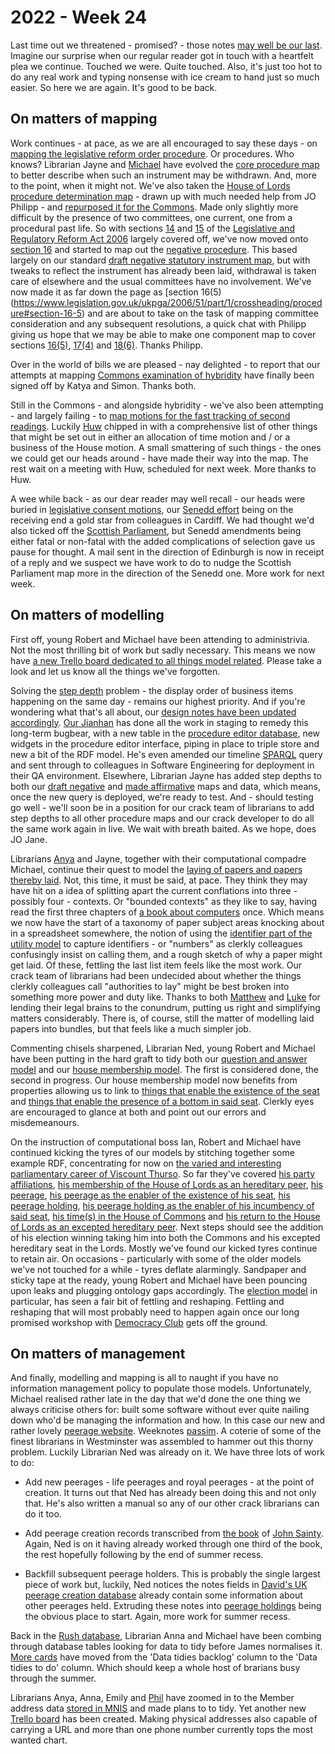 # 2022 - Week 24

Last time out we threatened - promised? - those notes [may well be our last](https://ukparliament.github.io/ontologies/meta/weeknotes/2022/21/#voices-off---a-crisis-of-weeknoting-confidence). Imagine our surprise when our regular reader got in touch with a heartfelt plea we continue. Touched we were. Quite touched. Also, it's just too hot to do any real work and typing nonsense with ice cream to hand just so much easier. So here we are again. It's good to be back.

## On matters of mapping

Work continues - at pace, as we are all encouraged to say these days - on [mapping the legislative reform order procedure](https://ukparliament.github.io/ontologies/procedure/maps/legislation/secondary/statutory-instruments/super-affirmative-procedures/#legislative-reform-order). Or procedures. Who knows? Librarian Jayne and [Michael](https://twitter.com/fantasticlife) have evolved the [core procedure map](https://ukparliament.github.io/ontologies/procedure/maps/legislation/secondary/statutory-instruments/super-affirmative-procedures/legislative-reform-orders/legislative-reform-order.pdf) to better describe when such an instrument may be withdrawn. And, more to the point, when it might not. We've also taken the [House of Lords procedure determination map](https://ukparliament.github.io/ontologies/procedure/maps/legislation/secondary/statutory-instruments/super-affirmative-procedures/legislative-reform-orders/components/lords/procedure-determination/procedure-determination.pdf) - drawn up with much needed help from JO Philipp - and [repurposed it for the Commons](https://ukparliament.github.io/ontologies/procedure/maps/legislation/secondary/statutory-instruments/super-affirmative-procedures/legislative-reform-orders/components/commons/procedure-determination/procedure-determination.pdf). Made only slightly more difficult by the presence of two committees, one current, one from a procedural past life. So with sections [14](https://www.legislation.gov.uk/ukpga/2006/51/part/1/crossheading/procedure#section-14) and [15](https://www.legislation.gov.uk/ukpga/2006/51/part/1/crossheading/procedure#section-15) of the [Legislative and Regulatory Reform Act 2006](https://www.legislation.gov.uk/ukpga/2006/51/contents) largely covered off, we've now moved onto [section 16](https://www.legislation.gov.uk/ukpga/2006/51/part/1/crossheading/procedure#section-16) and started to map out the [negative procedure](https://ukparliament.github.io/ontologies/procedure/maps/legislation/secondary/statutory-instruments/super-affirmative-procedures/legislative-reform-orders/components/draft-negative/draft-negative.pdf). This based largely on our standard [draft negative statutory instrument map](https://ukparliament.github.io/ontologies/procedure/maps/legislation/secondary/statutory-instruments/negative-procedures/draft/draft-negative.pdf), but with tweaks to reflect the instrument has already been laid, withdrawal is taken care of elsewhere and the usual committees have no involvement. We've now made it as far down the page as [section 16(5)(https://www.legislation.gov.uk/ukpga/2006/51/part/1/crossheading/procedure#section-16-5) and are about to take on the task of mapping committee consideration and any subsequent resolutions, a quick chat with Philipp giving us hope that we may be able to make one component map to cover sections [16(5)](https://www.legislation.gov.uk/ukpga/2006/51/part/1/crossheading/procedure#section-16-5), [17(4)](https://www.legislation.gov.uk/ukpga/2006/51/part/1/crossheading/procedure#section-17-4) and [18(6)](https://www.legislation.gov.uk/ukpga/2006/51/part/1/crossheading/procedure#section-18-6). Thanks Philipp.

Over in the world of bills we are pleased - nay delighted - to report that our attempts at mapping [Commons examination of hybridity](https://ukparliament.github.io/ontologies/procedure/maps/legislation/primary/public-bills/components/commons/examination-and-standing-orders-committee/examination-and-standing-orders-committee.pdf) have finally been signed off by Katya and Simon. Thanks both.

Still in the Commons - and alongside hybridity - we've also been attempting - and largely failing - to [map motions for the fast tracking of second readings](https://ukparliament.github.io/ontologies/procedure/maps/legislation/primary/public-bills/components/commons/fast-track-second-reading/fast-track-second-reading.pdf). Luckily [Huw](https://twitter.com/HuwYardley) chipped in with a comprehensive list of other things that might be set out in either an allocation of time motion and / or a business of the House motion. A small smattering of such things - the ones we could get our heads around - have made their way into the map. The rest wait on a meeting with Huw, scheduled for next week. More thanks to Huw.

A wee while back - as our dear reader may well recall - our heads were buried in [legislative consent motions](https://ukparliament.github.io/ontologies/procedure/maps/legislation/primary/#legislative-consent-motions), our [Senedd effort](https://ukparliament.github.io/ontologies/procedure/maps/legislation/primary/public-bills/components/devolved-legislature-consent/senedd-cymru/senedd-cymru-consent.pdf) being on the receiving end a gold star from colleagues in Cardiff. We had thought we'd also ticked off the [Scottish Parliament](https://ukparliament.github.io/ontologies/procedure/maps/legislation/primary/public-bills/components/devolved-legislature-consent/scottish-parliament/scottish-parliament-consent.pdf), but Senedd amendments being either fatal or non-fatal with the added complications of selection gave us pause for thought. A mail sent in the direction of Edinburgh is now in receipt of a reply and we suspect we have work to do to nudge the Scottish Parliament map more in the direction of the Senedd one. More work for next week.

## On matters of modelling

First off, young Robert and Michael have been attending to administrivia. Not the most thrilling bit of work but sadly necessary. This means we now have [a new Trello board dedicated to all things model related](https://trello.com/b/KMFS2IuX/parliament-models). Please take a look and let us know all the things we've forgotten.

Solving the [step depth](https://ukparliament.github.io/ontologies/procedure/procedure-ontology#d4e289) problem - the display order of business items happening on the same day - remains our highest priority. And if you're wondering what that's all about, our [design notes have been updated accordingly](https://ukparliament.github.io/ontologies/procedure/maps/meta/design-notes/#business-items-actualisation-and-step-depths). [Our Jianhan](https://twitter.com/jianhanzhu) has done all the work in staging to remedy this long-term bugbear, with a new table in the [procedure editor database](https://github.com/ukparliament/ontologies/blob/master/procedure/meta/editor/schema.svg), new widgets in the procedure editor interface, piping in place to triple store and new a bit of the RDF model. He's even amended our timeline [SPARQL](https://en.wikipedia.org/wiki/SPARQL) query and sent through to colleagues in Software Engineering for deployment in their QA environment. Elsewhere, Librarian Jayne has added step depths to both our [draft negative](https://ukparliament.github.io/ontologies/procedure/maps/legislation/secondary/statutory-instruments/negative-procedures/draft/draft-negative.pdf) and [made affirmative](https://ukparliament.github.io/ontologies/procedure/maps/legislation/secondary/statutory-instruments/affirmative-procedures/made/made-affirmative.pdf) maps and data, which means, once the new query is deployed, we're ready to test. And - should testing go well - we'll soon be in a position for our crack team of librarians to add step depths to all other procedure maps and our crack developer to do all the same work again in live. We wait with breath baited. As we hope, does JO Jane.

Librarians [Anya](https://twitter.com/bitten_) and Jayne, together with their computational compadre Michael, continue their quest to model the [laying of papers and papers thereby laid](https://ukparliament.github.io/ontologies/laying/laying-ontology). Not, this time, it must be said, at pace. They think they may have hit on a idea of splitting apart the current conflations into three - possibly four - contexts. Or "bounded contexts" as they like to say, having read the first three chapters of [a book about computers](https://www.amazon.com/gp/product/0321125215/) once. Which means we now have the start of a taxonomy of paper subject areas knocking about in a spreadsheet somewhere, the notion of using the [identifier part of the utility model](https://ukparliament.github.io/ontologies/utility/utility-ontology#d4e107) to capture identifiers - or "numbers" as clerkly colleagues confusingly insist on calling them, and a rough sketch of why a paper might get laid. Of these, fettling the last list item feels like the most work. Our crack team of librarians had been undecided about whether the things clerkly colleagues call "authorities to lay" might be best broken into something more power and duty like. Thanks to both [Matthew](https://twitter.com/mattwadd) and [Luke](https://twitter.com/Lenorbury) for lending their legal brains to the conundrum, putting us right and simplifying matters considerably. There is, of course, still the matter of modelling laid papers into bundles, but that feels like a much simpler job.

Commenting chisels sharpened, Librarian Ned, young Robert and Michael have been putting in the hard graft to tidy both our [question and answer model](https://ukparliament.github.io/ontologies/question-and-answer/question-and-answer-ontology) and our [house membership model](https://ukparliament.github.io/ontologies/house-membership/house-membership-ontology). The first is considered done, the second in progress. Our house membership model now benefits from properties allowing us to link to [things that enable the existence of the seat](https://ukparliament.github.io/ontologies/house-membership/house-membership-ontology#d4e210) and [things that enable the presence of a bottom in said seat](https://ukparliament.github.io/ontologies/house-membership/house-membership-ontology#d4e221). Clerkly eyes are encouraged to glance at both and point out our errors and misdemeanours.

On the instruction of computational boss Ian, Robert and Michael have continued kicking the tyres of our models by stitching together some example RDF, concentrating for now on [the varied and interesting parliamentary career of Viscount Thurso](https://github.com/ukparliament/ontologies/tree/master/meta/example-rdf/house-membership/john-thurso). So far they've covered [his party affiliations](https://github.com/ukparliament/ontologies/blob/master/meta/example-rdf/house-membership/john-thurso/john-thurso.ttl#L373), [his membership of the House of Lords as an hereditary peer](https://github.com/ukparliament/ontologies/blob/master/meta/example-rdf/house-membership/john-thurso/john-thurso.ttl#L79), [his peerage](https://github.com/ukparliament/ontologies/blob/master/meta/example-rdf/house-membership/john-thurso/john-thurso.ttl#L468), [his peerage as the enabler of the existence of his seat](https://github.com/ukparliament/ontologies/blob/master/meta/example-rdf/house-membership/john-thurso/john-thurso.ttl#L97), [his peerage holding](https://github.com/ukparliament/ontologies/blob/master/meta/example-rdf/house-membership/john-thurso/john-thurso.ttl#L550), [his peerage holding as the enabler of his incumbency of said seat](https://github.com/ukparliament/ontologies/blob/master/meta/example-rdf/house-membership/john-thurso/john-thurso.ttl#L123), [his time(s) in the House of Commons](https://github.com/ukparliament/ontologies/blob/master/meta/example-rdf/house-membership/john-thurso/john-thurso.ttl#L140) and [his return to the House of Lords as an excepted hereditary peer](https://github.com/ukparliament/ontologies/blob/master/meta/example-rdf/house-membership/john-thurso/john-thurso.ttl#L324). Next steps should see the addition of his election winning taking him into both the Commons and his excepted hereditary seat in the Lords. Mostly we've found our kicked tyres continue to retain air. On occasions - particularly with some of the older models we've not touched for a while - tyres deflate alarmingly. Sandpaper and sticky tape at the ready, young Robert and Michael have been pouncing upon leaks and plugging ontology gaps accordingly. The [election model](https://ukparliament.github.io/ontologies/election/election-ontology) in particular, has seen a fair bit of fettling and reshaping. Fettling and reshaping that will most probably need to happen again once our long promised workshop with [Democracy Club](https://democracyclub.org.uk/) gets off the ground.

## On matters of management

And finally, modelling and mapping is all to naught if you have no information management policy to populate those models. Unfortunately, Michael realised rather late in the day that we'd done the one thing we always criticise others for: built some software without ever quite nailing down who'd be managing the information and how. In this case our new and rather lovely [peerage website](https://peerages.historyofparliamentonline.org/). Weeknotes [passim](https://ukparliament.github.io/ontologies/meta/weeknotes/2022/20/#a-peerage-database---finally-live). A coterie of some of the finest librarians in Westminster was assembled to hammer out this thorny problem. Luckily Librarian Ned was already on it. We have three lots of work to do:

* Add new peerages - life peerages and royal peerages - at the point of creation. It turns out that Ned has already been doing this and not only that. He's also written a manual so any of our other crack librarians can do it too.

* Add peerage creation records transcribed from [the book](https://www.wiley.com/en-gb/Peerage+Creations%3A+Chronological+Lists+of+Creations+in+the+Peerages+of+England+and+Great+Britain+1649+1800+and+of+Ireland+1603+1898-p-9781405180436) of [John Sainty](https://en.wikipedia.org/wiki/John_Sainty_(parliamentary_official)). Again, Ned is on it having already worked through one third of the book, the rest hopefully following by the end of summer recess.

* Backfill subsequent peerage holders. This is probably the single largest piece of work but, luckily, Ned notices the notes fields in [David's UK peerage creation database](http://peerages.info/) already contain some information about other peerages held. Extruding these notes into [peerage holdings](https://ukparliament.github.io/ontologies/peerage/peerage-ontology#d4e112) being the obvious place to start. Again, more work for summer recess.

Back in the [Rush database](https://membersafter1832.historyofparliamentonline.org/), Librarian Anna and Michael have been combing through database tables looking for data to tidy before James normalises it. [More cards](https://trello.com/b/4JA1hW6I/rush-data-2020) have moved from the 'Data tidies backlog' column to the 'Data tidies to do' column. Which should keep a whole host of brarians busy through the summer.

Librarians Anya, Anna, Emily and [Phil](https://twitter.com/philbgorman) have zoomed in to the Member address data [stored in MNIS](https://raw.githubusercontent.com/ukparliament/ontologies/master/meta/relational/mnis/schema.svg) and made plans to to tidy. Yet another new [Trello board](https://trello.com/b/owaHiYDj/mnis-contact-points) has been created. Making physical addresses also capable of carrying a URL and more than one phone number currently tops the most wanted chart.